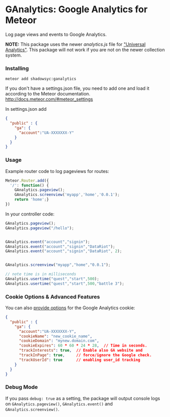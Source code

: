 GAnalytics: Google Analytics for Meteor
===================================

Log page views and events to Google Analytics.

**NOTE:** This package uses the newer *analytics.js* file for ["Universal Analytics"](https://support.google.com/analytics/answer/2790010?hl=en). This package will not work if you are not on the newer collection system. 

### Installing
```
meteor add shadowsyc:ganalytics
```

If you don't have a settings.json file, you need to add one and load it according to the Meteor documentation. http://docs.meteor.com/#meteor_settings

In settings.json add
```json
{
  "public" : {
    "ga": {
      "account":"UA-XXXXXXX-Y"
    }
  }
}
```
### Usage
Example router code to log pageviews for routes:
```js
Meteor.Router.add({
  '/': function() {
    GAnalytics.pageview();
    GAnalytics.screenview('myapp','home','0.0.1');
    return 'home';}
})
```

In your controller code:
```js
GAnalytics.pageview();
GAnalytics.pageview("/hello");


GAnalytics.event("account","signin");
GAnalytics.event("account","signin","DataRiot");
GAnalytics.event("account","signin","DataRiot", 2);


GAnalytics.screenview("myapp","home","0.0.1");

// note time is in milliseconds
GAnalytics.usertime("quest","start",500);
GAnalytics.usertime("quest","start",500,"battle 3");
```

### Cookie Options & Advanced Features

You can also [provide options](https://developers.google.com/analytics/devguides/collection/analyticsjs/domains) for the Google Analytics cookie:

```json
{
  "public" : {
    "ga": {
      "account":"UA-XXXXXXX-Y",
      "cookieName": "new_cookie_name",
      "cookieDomain": "mynew.domain.com",
      "cookieExpires": 60 * 60 * 24 * 28,  // Time in seconds.
      "trackInterests": true,  // Enable also GA website and
      "trackInPage": true,     // force/ignore the Google check.
      "trackUserId": true      // enabling user_id tracking
    }
  }
}
```

### Debug Mode

If you pass `debug: true` as a setting, the package will output console logs on `GAnalytics.pageview()`, `GAnalytics.event()` and `GAnalytics.screenview()`.
